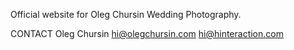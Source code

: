 Official website for Oleg Chursin Wedding Photography.

CONTACT
Oleg Chursin
hi@olegchursin.com
hi@hinteraction.com
